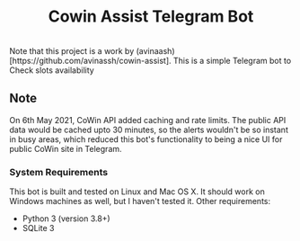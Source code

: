 <div align="center">
<h1>Cowin Assist Telegram Bot</h1>
<br>
</div>
Note that this project is a work by (avinaash)[https://github.com/avinassh/cowin-assist].
 This is a simple Telegram bot to Check slots availability

## Note

On 6th May 2021, CoWin API added caching and rate limits. The public API data would be cached upto 30 minutes, so the alerts wouldn't be so instant in busy areas, which reduced this bot's functionality to being a nice UI for public CoWin site in Telegram.

### System Requirements

This bot is built and tested on Linux and Mac OS X. It should work on Windows machines as well, but I haven't tested it. Other requirements:

- Python 3 (version 3.8+)
- SQLite 3

